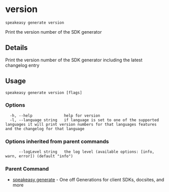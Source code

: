 # version  
`speakeasy generate version`  


Print the version number of the SDK generator  

## Details

Print the version number of the SDK generator including the latest changelog entry

## Usage

```
speakeasy generate version [flags]
```

### Options

```
  -h, --help              help for version
  -l, --language string   if language is set to one of the supported languages it will print version numbers for that languages features and the changelog for that language
```

### Options inherited from parent commands

```
      --logLevel string   the log level (available options: [info, warn, error]) (default "info")
```

### Parent Command

* [speakeasy generate](README.md)	 - One off Generations for client SDKs, docsites, and more
